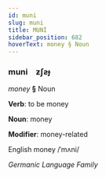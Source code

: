 ```yaml
---
id: muni
slug: muni
title: MUNİ
sidebar_position: 682
hoverText: money § Noun
---
```


### muni&emsp;<span kind="abugida">ƶʃƨɟ</span>

*money* **§** Noun

**Verb**: to be money

**Noun**: money

**Modifier**: money-related

English money /ˈmʌni/

*Germanic Language Family*